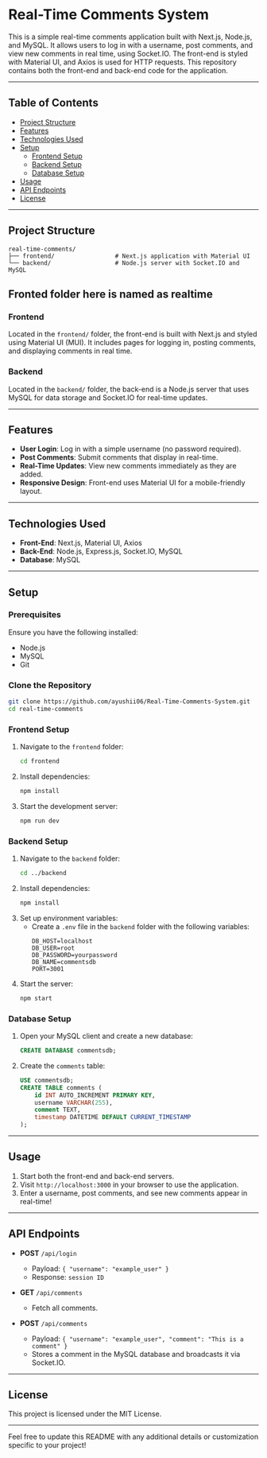 

# Real-Time Comments System

This is a simple real-time comments application built with Next.js, Node.js, and MySQL. It allows users to log in with a username, post comments, and view new comments in real time, using Socket.IO. The front-end is styled with Material UI, and Axios is used for HTTP requests. This repository contains both the front-end and back-end code for the application.

---

## Table of Contents
- [Project Structure](#project-structure)
- [Features](#features)
- [Technologies Used](#technologies-used)
- [Setup](#setup)
  - [Frontend Setup](#frontend-setup)
  - [Backend Setup](#backend-setup)
  - [Database Setup](#database-setup)
- [Usage](#usage)
- [API Endpoints](#api-endpoints)
- [License](#license)

---

## Project Structure

```
real-time-comments/
├── frontend/                 # Next.js application with Material UI
└── backend/                  # Node.js server with Socket.IO and MySQL
```
Fronted folder here is named as realtime
---

### Frontend
Located in the `frontend/` folder, the front-end is built with Next.js and styled using Material UI (MUI). It includes pages for logging in, posting comments, and displaying comments in real time.

### Backend
Located in the `backend/` folder, the back-end is a Node.js server that uses MySQL for data storage and Socket.IO for real-time updates.

---

## Features

- **User Login**: Log in with a simple username (no password required).
- **Post Comments**: Submit comments that display in real-time.
- **Real-Time Updates**: View new comments immediately as they are added.
- **Responsive Design**: Front-end uses Material UI for a mobile-friendly layout.

---

## Technologies Used

- **Front-End**: Next.js, Material UI, Axios
- **Back-End**: Node.js, Express.js, Socket.IO, MySQL
- **Database**: MySQL

---

## Setup

### Prerequisites

Ensure you have the following installed:
- Node.js
- MySQL
- Git

### Clone the Repository

```bash
git clone https://github.com/ayushii06/Real-Time-Comments-System.git
cd real-time-comments
```

### Frontend Setup

1. Navigate to the `frontend` folder:
    ```bash
    cd frontend
    ```
2. Install dependencies:
    ```bash
    npm install
    ```
3. Start the development server:
    ```bash
    npm run dev
    ```

### Backend Setup

1. Navigate to the `backend` folder:
    ```bash
    cd ../backend
    ```
2. Install dependencies:
    ```bash
    npm install
    ```
3. Set up environment variables:
   - Create a `.env` file in the `backend` folder with the following variables:
     ```
     DB_HOST=localhost
     DB_USER=root
     DB_PASSWORD=yourpassword
     DB_NAME=commentsdb
     PORT=3001
     ```
4. Start the server:
    ```bash
    npm start
    ```

### Database Setup

1. Open your MySQL client and create a new database:
    ```sql
    CREATE DATABASE commentsdb;
    ```
2. Create the `comments` table:
    ```sql
    USE commentsdb;
    CREATE TABLE comments (
        id INT AUTO_INCREMENT PRIMARY KEY,
        username VARCHAR(255),
        comment TEXT,
        timestamp DATETIME DEFAULT CURRENT_TIMESTAMP
    );
    ```

---

## Usage

1. Start both the front-end and back-end servers.
2. Visit `http://localhost:3000` in your browser to use the application.
3. Enter a username, post comments, and see new comments appear in real-time!

---

## API Endpoints

- **POST** `/api/login`
   - Payload: `{ "username": "example_user" }`
   - Response: `session ID`

- **GET** `/api/comments`
   - Fetch all comments.

- **POST** `/api/comments`
   - Payload: `{ "username": "example_user", "comment": "This is a comment" }`
   - Stores a comment in the MySQL database and broadcasts it via Socket.IO.

---

## License

This project is licensed under the MIT License.

--- 

Feel free to update this README with any additional details or customization specific to your project!
